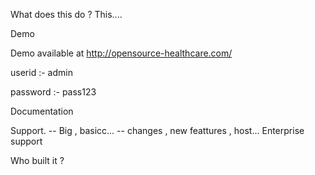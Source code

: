 What does this do ?
This....

Demo 

Demo available at http://opensource-healthcare.com/

userid :- admin

password :- pass123

Documentation

Support.
-- Big , basicc...
-- changes , new feattures , host... Enterprise support

Who built it ?

